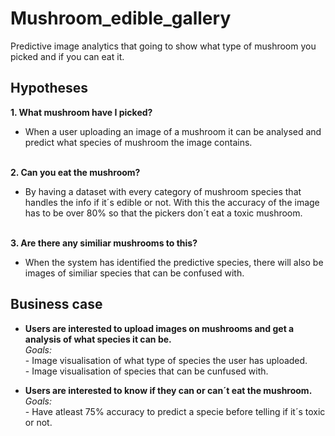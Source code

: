 # Mushroom_edible_gallery
Predictive image analytics that going to show what type of mushroom you picked and if you can eat it.

## Hypotheses

**1. What mushroom have I picked?**<br>
- When a user uploading an image of a mushroom it can be analysed and predict 
what species of mushroom the image contains.<br><br>

**2. Can you eat the mushroom?**<br>
- By having a dataset with every category of mushroom species that handles the info if it´s edible or not. With this the accuracy of the image has to be over 80% so that the pickers don´t eat a toxic mushroom.<br><br>

**3. Are there any similiar mushrooms to this?**<br>
- When the system has identified the predictive species, there will also be images of similiar species that can be confused with.


## Business case

- **Users are interested to upload images on mushrooms and get a analysis of what species it can be.**<br>
*Goals:*<br>- Image visualisation of what type of species the user has uploaded.<br>- Image visualisation of species that can be cunfused with.

- **Users are interested to know if they can or can´t eat the mushroom.**<br>*Goals:*<br>- Have atleast 75% accuracy to predict a specie before telling if it´s toxic or not. 